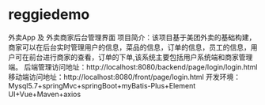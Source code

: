 # reggiedemo
外卖App 及 外卖商家后台管理界面
项目简介：该项目基于美团外卖的基础构建，商家可以在后台实时管理用户的信息，菜品的信息，订单的信息，员工的信息，用户可在前台进行商家的查看，订单的下单,该系统主要包括用户系统端和商家管理端。 
后端管理访问地址：http://localhost:8080/backend/page/login/login.html
移动端访问地址：http://localhost:8080/front/page/login.html
开发环境：Mysql5.7+springMvc+springBoot+myBatis-Plus+Element UI+Vue+Maven+axios
